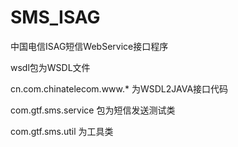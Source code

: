 # SMS_ISAG
中国电信ISAG短信WebService接口程序

wsdl包为WSDL文件

cn.com.chinatelecom.www.* 为WSDL2JAVA接口代码

com.gtf.sms.service 包为短信发送测试类

com.gtf.sms.util 为工具类
